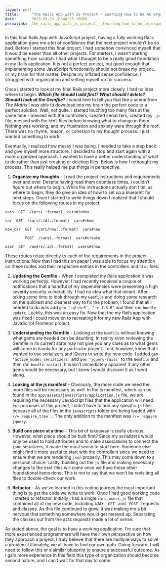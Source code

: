 ```yaml
---
layout: post
title:      "The Rails App with JS Project - Learning How to Be An Organized Programmer"
date:       2019-03-28 18:40:23 +0000
permalink:  the_rails_app_with_js_project_-_learning_how_to_be_an_organized_programmer
---
```




In this final Rails App with JavaScript project, having a fully working Rails application gave me a lot of confidence that the next project wouldn’t be so bad.  Before I started this final project, I had somehow convinced myself that it would be easier than all other projects.  For starters, I wasn’t starting something from scratch.  I had what I thought to be a really good foundation in my Rails application.  It is not a perfect project, but good enough that implementing some JavaScript functionality should not break my project... or my brain for that matter.  Despite my inflated sense confidence, I struggled with organization and setting myself up for success. 

Once I started to look at my final Rails project more closely, I had no idea where to begin.  ***Which file should I add first?  What should I delete?  Should I look at the Gemfile?***  I would love to tell you that like a scene from *The Matrix* I was able to download into my brain the perfect code to a perfect solution.  Well, not quite.  I started touching too many files at the same time - messed with the controllers, created serializers, created my `.js` file, messed with the `html` files before knowing what to change in them.  Nothing was working, and my frustration and anxiety were through the roof. There was no rhyme, reason, or cohesion to my thought process.  I just wanted something to work!

Eventually, I realized how messy I was being.  I needed to take a step back and give myself more structure.  I decided to stop and start again with a more organized approach.  I wanted to have a better understanding of what to do rather than just creating or deleting files.  Below is how I rethought my process.  This really helped me put things in perspective.   

1. **Organize my thoughts** -  I read the project instructions and requirements over and over.  Despite having read them countless times, I couldn’t figure out where to begin.  While the instructions actually don’t tell us where to begin, they do give an idea of how to set up a blueprint for next steps.  Once I started to write things down I realized that I should focus on the following routes in my project:
 ```
 cars  GET  /cars(.:format)  cars#index
 
 car  GET  /cars/:id(.:format)  cars#show
 
 new_car  GET  /cars/new(.:format)  cars#new
 
          POST  /cars(.:format)  cars#create
 
 user  GET  /users/:id(.:format)  users#show
 ```
 These routes relate directly to each of the requirements in the project instructions.  Now that I had this on paper I was able to focus my attention on these routes and their respective entries in the controllers and `html` files.

2. **Updating the Gemfile** - When I completed my Rails application it was working perfectly.  However, I had recently received a couple of notifications that a handful of my dependencies were presenting a high severity security vulnerability.  I had no idea what that meant.  After taking some time to look through my `Gemfile` and doing some research on the quickest and cleanest way to fix the problem, I found that all I needed to do was add `gem ‘sqlite3’, ‘~> 1.3.6’` and then run `bundle update`.  Luckily, this was an easy fix.  Now that the my Rails application was fixed I could move on to recreating it for my new Rails App with JavaScript Frontend project.

3. **Understanding the Gemfile** - Looking at the `Gemfile` without knowing what gems are needed can be daunting.  In reality even reviewing the Gemfile in its current state may not give you any clues as to what gems will come in handy for any particular project.  I did, however, know that I wanted to use serializers and jQuery to write the new code.  I added `gem ‘active_model_serializers’` and `gem ‘jquery-rails’` to the `Gemfile` and then ran `bundle install`. It wasn’t immediately apparent if any other gems would be necessary, but I knew I would discover it as I went along.  

4. **Looking at the js manifest** - Obviously, the more code we need the more files will be necessary as well.  In the js manifest, which can be found in the `app/assets/javascripts/application.js` file, we are requiring the necessary JavaScript files that the application will need.  For purposes of this project, I didn’t have to add any specific `js` files because all of the files in the `javascripts` folder are being loaded with `//= require_tree .`.  The only addition to the manifest was `//= require jquery`.

5. **Build one piece at a time** - This bit of takeaway is really obvious.  However, what piece should be built first?  Since my serializers would only be used to hold attributes and to make associations to connect the `json` serializers, it made the most sense to start here.  Someone else might find it more useful to start with the controllers since we need to ensure that we are rendering `json` properly.  This may come down to a personal choice.  Lastly, building out the `js` file and making necessary changes to the `html` files will come once we have those other foundational items done.  This is not to say that we won’t be revisiting all files to double-check our work.

6. **Refactor** - As we've learned in this coding journey the most important thing is to get the code we write to work.  Once I had good working code I started to refactor.  Initially I had a single `cars_users.js` file that contained all of my new code, including `AJAX 'GET'` and `'POST'` requests and classes.  As this file continued to grow, it was making me a bit nervous that something somewhere would get messed up.  Separating the classes out from the `AJAX` requests made a lot of sense.  

As stated above, the goal is to have a working application.  I’m sure that more experienced programmers will have their own perspective on how they approach a project.  I truly believe that there are multiple ways to solve a problem.  Ultimately, we all have to find our own path.  Going forward, I will need to follow this or a similar blueprint to ensure a successful outcome.  As I gain more experience in this field this type of organization should become second nature, and I can’t wait for that day to come.  


